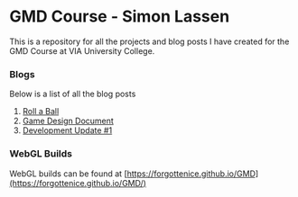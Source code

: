 # GMD Course - Simon Lassen
This is a repository for all the projects and blog posts I have created for the GMD Course at VIA University College.

### Blogs
Below is a list of all the blog posts
1. [Roll a Ball](Blogs/Roll-A-Ball/README.md)
2. [Game Design Document](Blogs/Game%20Design%20Document/README.md)
3. [Development Update #1](Blogs/Development%20Update%201/README.md)

### WebGL Builds
WebGL builds can be found at [https://forgottenice.github.io/GMD](https://forgottenice.github.io/GMD/)
